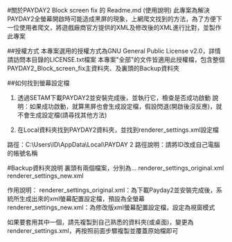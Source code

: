 #關於PAYDAY2 Block screen fix 的 Readme.md (使用說明)
此專案為解決PAYDAY2全螢幕開啟時可能造成黑屏的現象，上網爬文找到的方法，為了方便下一位使用者爬文，將遊戲廠商官方提供的XML及修改後的XML進行比對，並製作此專案

##授權方式
本專案選用的授權方式為GNU General Public License v2.0，詳情請訪問本目錄的LICENSE.txt檔案
本專案"全部"的文件皆適用此授權檔，包含整個PAYDAY2_Block_screen_fix主資料夾、及裏頭的Backup資料夾

##如何找到螢幕設定檔
1. 透過SETAM下載PAYDAY2並安裝完成後，並執行它，檢查是否成功啟動
說明：如果成功啟動，就算黑屏也會生成設定檔，假設閃退(開啟後沒反應)，就不會生成設定檔(請尋找其他方法)

2. 在Local資料夾找到PAYDAY2資料夾，並找到renderer_settings.xml設定檔

路徑：C:\Users\ID\AppData\Local\PAYDAY 2
路徑說明：請將ID改成自己電腦的帳號名稱




#Backup資料夾說明
裏頭有兩個檔案，分別為...
renderer_settings_original.xml
renderer_settings_new.xml

作用說明：
renderer_settings_original.xml：為下載Payday2並安裝完成後，系統所生成出來的xml螢幕配置設定檔，預設為全螢幕
renderer_settings_new.xml：為修改版xml螢幕配置設定檔，設定為視窗模式

如果要套用其中一個，請先複製到自己熟悉的資料夾(或桌面)，變更為renderer_settings.xml，再按照前面步驟複製並覆蓋原始檔即可